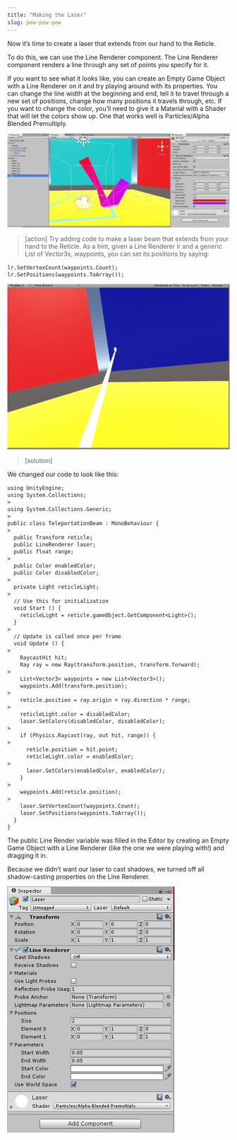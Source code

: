 ```yaml
---
title: "Making the Laser"
slug: pew-pew-pew
---
```


Now it’s time to create a laser that extends from our hand to the Reticle.

To do this, we can use the Line Renderer component. The Line Renderer component renders a line through any set of points you specify for it.

If you want to see what it looks like, you can create an Empty Game Object with a Line Renderer on it and try playing around with its properties. You can change the line width at the beginning and end, tell it to travel through a new set of positions, change how many positions it travels through, etc. If you want to change the color, you’ll need to give it a Material with a Shader that will let the colors show up. One that works well is Particles/Alpha Blended Premultiply.

![](../media/image49.png)

>[action]
>Try adding code to make a laser beam that extends from your hand to the Reticle. As a hint, given a Line Renderer lr and a generic List of Vector3s, waypoints, you can set its positions by saying:
>
```
lr.SetVertexCount(waypoints.Count);
lr.SetPositions(waypoints.ToArray());
```

![](../media/image93.gif)

>[solution]
>
We changed our code to look like this:
>
```
using UnityEngine;
using System.Collections;
>
using System.Collections.Generic;
>
public class TeleportationBeam : MonoBehaviour {
>
  public Transform reticle;
  public LineRenderer laser;
  public float range;
>
  public Color enabledColor;
  public Color disabledColor;
>
  private Light reticleLight;
>
  // Use this for initialization
  void Start () {
    reticleLight = reticle.gameObject.GetComponent<Light>();
  }
>
  // Update is called once per frame
  void Update () {
>
    RaycastHit hit;
    Ray ray = new Ray(transform.position, transform.forward);
>
    List<Vector3> waypoints = new List<Vector3>();
    waypoints.Add(transform.position);
>
    reticle.position = ray.origin + ray.direction * range;
>
    reticleLight.color = disabledColor;
    laser.SetColors(disabledColor, disabledColor);
>
    if (Physics.Raycast(ray, out hit, range)) {
>
      reticle.position = hit.point;
      reticleLight.color = enabledColor;
>
      laser.SetColors(enabledColor, enabledColor);
    }
>
    waypoints.Add(reticle.position);
>
    laser.SetVertexCount(waypoints.Count);
    laser.SetPositions(waypoints.ToArray());
  }
}
```
>
The public Line Render variable was filled in the Editor by creating an Empty Game Object with a Line Renderer (like the one we were playing with!) and dragging it in.
>
Because we didn’t want our laser to cast shadows, we turned off all shadow-casting properties on the Line Renderer.
>
![](../media/image107.png)

